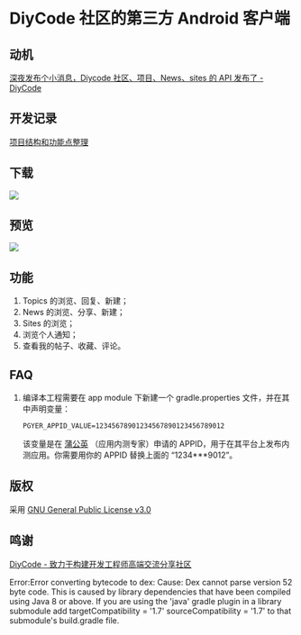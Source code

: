 # DiyCode 社区的第三方 Android 客户端
## 动机
[深夜发布个小消息，Diycode 社区、项目、News、sites 的 API 发布了 - DiyCode](https://www.diycode.cc/topics/411)

## 开发记录

[项目结构和功能点整理](http://plusend.com/2017/02/27/Diycode/)

## 下载

[![](screenshot/ic_launcher.png)](https://www.pgyer.com/diycode)

## 预览

![](screenshot/Diycode.jpg)

## 功能

1. Topics 的浏览、回复、新建；
2. News 的浏览、分享、新建；
3. Sites 的浏览；
4. 浏览个人通知；
5. 查看我的帖子、收藏、评论。

## FAQ

1. 编译本工程需要在 app module 下新建一个 gradle.properties 文件，并在其中声明变量：

   ```
   PGYER_APPID_VALUE=12345678901234567890123456789012
   ```

   该变量是在 [蒲公英](https://www.pgyer.com/) （应用内测专家）申请的 APPID，用于在其平台上发布内测应用。你需要用你的 APPID 替换上面的 “1234***9012”。

## 版权
采用 [GNU General Public License v3.0](https://github.com/plusend/DiyCode/blob/master/LICENSE.md)

## 鸣谢
[DiyCode - 致力于构建开发工程师高端交流分享社区](https://www.diycode.cc)

Error:Error converting bytecode to dex:
Cause: Dex cannot parse version 52 byte code.
This is caused by library dependencies that have been compiled using Java 8 or above.
If you are using the 'java' gradle plugin in a library submodule add
targetCompatibility = '1.7'
sourceCompatibility = '1.7'
to that submodule's build.gradle file.